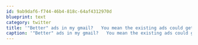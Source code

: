 ```yaml
---
id: 9ab9daf6-f744-46b4-818c-64af4312970d
blueprint: text
category: twitter
title: '"Better" ads in my gmail?   You mean the existing ads could get even BETTER?  #sarcasm'
caption: '"Better" ads in my gmail?   You mean the existing ads could get even BETTER?  <span class="hashtag hashtag_local">#<a href="http://tweettemp.darylchymko.ca/?tag=sarcasm">sarcasm</a>'
---
```

